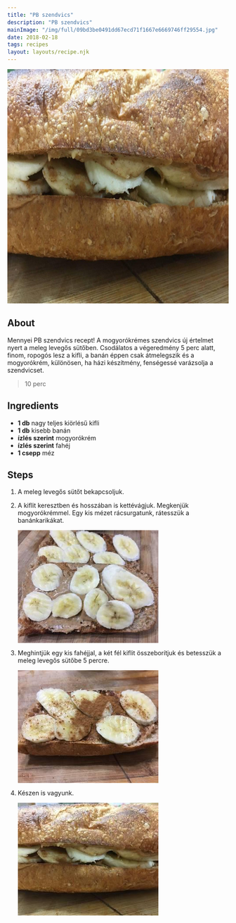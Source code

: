 ```yaml
---
title: "PB szendvics"
description: "PB szendvics"
mainImage: "/img/full/09bd3be0491dd67ecd71f1667e6669746ff29554.jpg"
date: 2018-02-18
tags: recipes
layout: layouts/recipe.njk
---
```

                            
<p align="center"><a href="https://cookpad.com/hu/receptek/4441747-pb-szendvics" rel="Recipe source page"><img width="751" height="532" src="/img/full/09bd3be0491dd67ecd71f1667e6669746ff29554.jpg"/></a></p>

## About
Mennyei PB szendvics recept! A mogyorókrémes szendvics új értelmet nyert a meleg levegős sütőben. Csodálatos a végeredmény 5 perc alatt, finom, ropogós lesz a kifli, a banán éppen csak átmelegszik és a mogyorókrém, különösen, ha házi készítmény, fenségessé varázsolja a szendvicset.

> 10 perc 

## Ingredients
* **1 db** nagy teljes kiörlésű kifli
* **1 db** kisebb banán
* **ízlés szerint** mogyorókrém
* **ízlés szerint** fahéj
* **1 csepp** méz

## Steps

1. A meleg levegős sütőt bekapcsoljuk.
 
    <div style="clear: both"/>

2. A kiflit keresztben és hosszában is kettévágjuk. Megkenjük mogyorókrémmel. Egy kis mézet rácsurgatunk, rátesszük a banánkarikákat.
 
    <p><img width="320" height="256" align="left" src="/img/full/af004e6f951dea769405806a8b8d9a249d52803f.jpg"/></p><div style="clear: both"/>

3. Meghintjük egy kis fahéjjal, a két fél kiflit összeborítjuk és betesszük a meleg levegős sütőbe 5 percre.
 
    <p><img width="320" height="256" align="left" src="/img/full/82594a99d4b59bbfe23c0d6a9a18ca0e1bfa4160.jpg"/></p><div style="clear: both"/>

4. Készen is vagyunk.
 
    <p><img width="320" height="256" align="left" src="/img/full/a1a072e3b01b002db9126bbf985f2f75d7d1c6f1.jpg"/></p><div style="clear: both"/>

